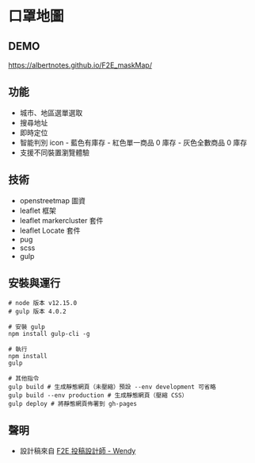 # 口罩地圖

## DEMO

https://albertnotes.github.io/F2E_maskMap/

## 功能

- 城市、地區選單選取
- 搜尋地址
- 即時定位
- 智能判別 icon - 藍色有庫存 - 紅色單一商品 0 庫存 - 灰色全數商品 0 庫存
- 支援不同裝置瀏覽體驗

## 技術

- openstreetmap 圖資
- leaflet 框架
- leaflet markercluster 套件
- leaflet Locate 套件
- pug
- scss
- gulp

## 安裝與運行

```
# node 版本 v12.15.0
# gulp 版本 4.0.2

# 安裝 gulp
npm install gulp-cli -g

# 執行
npm install
gulp

# 其他指令
gulp build # 生成靜態網頁（未壓縮）預設 --env development 可省略
gulp build --env production # 生成靜態網頁（壓縮 CSS）
gulp deploy # 將靜態網頁佈署到 gh-pages
```

## 聲明

- 設計稿來自 [F2E 投稿設計師 - Wendy](https://challenge.thef2e.com/user/2259)
